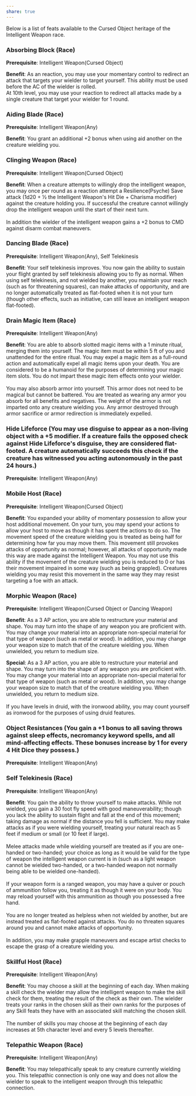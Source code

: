 ```yaml
---
share: true
---
```

Below is a list of feats available to the Cursed Object heritage of the Intelligent Weapon race.

<h3><span><p>Absorbing Block (Race)</p></span></h3><p><span><p><b>Prerequisite</b>:    Intelligent Weapon(Cursed Object)<br></p></span></p><p><span><p><b>Benefit</b>:    As an reaction, you may use your momentary control to redirect an attack that targets your wielder to target yourself. This ability must be used before the AC of the wielder is rolled.<br>At 10th level, you may use your reaction to redirect all attacks made by a single creature that target your wielder for 1 round.<br></p></span></p><h3><span><p>Aiding Blade (Race)</p></span></h3><p><span><p><b>Prerequisite</b>:    Intelligent Weapon(Any)<br></p></span></p><p><span><p><b>Benefit</b>:    You grant an additional +2 bonus when using aid another on the creature wielding you.<br></p></span></p><h3><span><p>Clinging Weapon (Race)</p></span></h3><p><span><p><b>Prerequisite</b>:    Intelligent Weapon(Cursed Object)<br></p></span></p><p><span><p><b>Benefit</b>:    When a creature attempts to willingly drop the intelligent weapon, you may once per round as a reaction attempt a Resilience(Psyche) Save attack (1d20 + ½ the Intelligent Weapon's Hit Die + Charisma modifier) against the creature holding you. If successful the creature cannot willingly drop the intelligent weapon until the start of their next turn.<br><br>In addition the wielder of the intelligent weapon gains a +2 bonus to CMD against disarm combat maneuvers.<br></p></span></p><h3><span><p>Dancing Blade (Race)</p></span></h3><p><span><p><b>Prerequisite</b>:    Intelligent Weapon(Any), Self Telekinesis<br></p></span></p><p><span><p><b>Benefit</b>:    Your self telekinesis improves. You now gain the ability to sustain your flight granted by self telekinesis allowing you to fly as normal. When using self telekinesis, and not wielded by another, you maintain your reach (such as for threatening squares), can make attacks of opportunity, and are no longer automatically treated as flat-footed when it is not your turn (though other effects, such as initiative, can still leave an intelligent weapon flat-footed).<br></p></span></p><h3><span><p>Drain Magic Item (Race)</p></span></h3><p><span><p><b>Prerequisite</b>:    Intelligent Weapon(Any)<br></p></span></p><p><span><p><b>Benefit</b>:    You are able to absorb slotted magic items with a 1 minute ritual, merging them into yourself. The magic item must be within 5 ft of you and unattended for the entire ritual. You may expel a magic item as a full-round action and automatically expel all magic items upon your death. You are considered to be a humanoid for the purposes of determining your magic item slots. You do not impart these magic item effects onto your wielder.<br><br>You may also absorb armor into yourself. This armor does not need to be magical but cannot be battered. You are treated as wearing any armor you absorb for all benefits and negatives. The weight of the armor is not imparted onto any creature wielding you. Any armor destroyed through armor sacrifice or armor redirection is immediately expelled.<br></p></span></p><h3><span><p>Hide Lifeforce (You may use disguise to appear as a non-living object with a +5 modifier. If a creature fails the opposed check against Hide Lifeforce's disguise, they are considered flat-footed. A creature automatically succeeds this check if the creature has witnessed you acting autonomously in the past 24 hours.)</p></span></h3><p><span><p><b>Prerequisite</b>:    Intelligent Weapon(Any)<br></p></span></p><h3><span><p>Mobile Host (Race)</p></span></h3><p><span><p><b>Prerequisite</b>:    Intelligent Weapon(Cursed Object)<br></p></span></p><p><span><p><b>Benefit</b>:    You expanded your ability of momentary possession to allow your host additional movement. On your turn, you may spend your actions to allow your host to move as though it has spent the actions to do so. The movement speed of the creature wielding you is treated as being half for determining how far you may move them. This movement still provokes attacks of opportunity as normal; however, all attacks of opportunity made this way are made against the Intelligent Weapon. You may not use this ability if the movement of the creature wielding you is reduced to 0 or has their movement impaired in some way (such as being grappled). Creatures wielding you may resist this movement in the same way they may resist targeting a foe with an attack.<br></p></span></p><h3><span><p>Morphic Weapon (Race)</p></span></h3><p><span><p><b>Prerequisite</b>:    Intelligent Weapon(Cursed Object or Dancing Weapon)<br></p></span></p><p><span><p><b>Benefit</b>:    As a 3 AP action, you are able to restructure your material and shape. You may turn into the shape of any weapon you are proficient with. You may change your material into an appropriate non-special material for that type of weapon (such as metal or wood). In addition, you may change your weapon size to match that of the creature wielding you. When unwielded, you return to medium size.<br></p></span></p><p><span><p><b>Special</b>:    As a 3 AP action, you are able to restructure your material and shape. You may turn into the shape of any weapon you are proficient with. You may change your material into an appropriate non-special material for that type of weapon (such as metal or wood). In addition, you may change your weapon size to match that of the creature wielding you. When unwielded, you return to medium size. <br><br>If you have levels in druid, with the ironwood ability, you may count yourself as ironwood for the purposes of using druid features.<br></p></span></p><h3><span><p>Object Resistances (You gain a +1 bonus to all saving throws against sleep effects, necromancy keyword spells, and all mind-affecting effects. These bonuses increase by 1 for every 4 Hit Dice they possess.)</p></span></h3><p><span><p><b>Prerequisite</b>:    Intelligent Weapon(Any)<br></p></span></p><h3><span><p>Self Telekinesis (Race)</p></span></h3><p><span><p><b>Prerequisite</b>:    Intelligent Weapon(Any)<br></p></span></p><p><span><p><b>Benefit</b>:    You gain the ability to throw yourself to make attacks. While not wielded, you gain a 30 foot fly speed with good maneuverability; though you lack the ability to sustain flight and fall at the end of this movement; taking damage as normal if the distance you fell is sufficient. You may make attacks as if you were wielding yourself, treating your natural reach as 5 feet if medium or small (or 10 feet if large).<br><br>Melee attacks made while wielding yourself are treated as if you are one-handed or two-handed; your choice as long as it would be valid for the type of weapon the intelligent weapon current is in (such as a light weapon cannot be wielded two-handed, or a two-handed weapon not normally being able to be wielded one-handed).<br><br>If your weapon form is a ranged weapon, you may have a quiver or pouch of ammunition follow you, treating it as though it were on your body. You may reload yourself with this ammunition as though you possessed a free hand.<br><br>You are no longer treated as helpless when not wielded by another, but are instead treated as flat-footed against attacks. You do no threaten squares around you and cannot make attacks of opportunity.<br><br>In addition, you may make grapple maneuvers and escape artist checks to escape the grasp of a creature wielding you.<br></p></span></p><h3><span><p>Skillful Host (Race)</p></span></h3><p><span><p><b>Prerequisite</b>:    Intelligent Weapon(Any)<br></p></span></p><p><span><p><b>Benefit</b>:    You may choose a skill at the beginning of each day. When making a skill check the wielder may allow the intelligent weapon to make the skill check for them, treating the result of the check as their own. The wielder treats your ranks in the chosen skill as their own ranks for the purposes of any Skill feats they have with an associated skill matching the chosen skill.<br><br>The number of skills you may choose at the beginning of each day increases at 5th character level and every 5 levels thereafter.<br></p></span></p><h3><span><p>Telepathic Weapon (Race)</p></span></h3><p><span><p><b>Prerequisite</b>:    Intelligent Weapon(Any)<br></p></span></p><p><span><p><b>Benefit</b>:    You may telepathically speak to any creature currently wielding you. This telepathic connection is only one way and does not allow the wielder to speak to the intelligent weapon through this telepathic connection.<br></p></span></p>